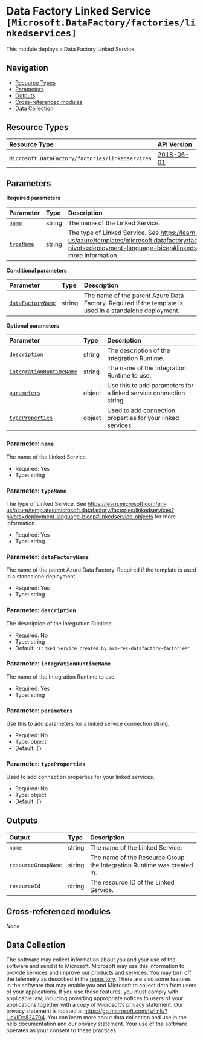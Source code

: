 # Data Factory Linked Service `[Microsoft.DataFactory/factories/linkedservices]`

This module deploys a Data Factory Linked Service.

## Navigation

- [Resource Types](#Resource-Types)
- [Parameters](#Parameters)
- [Outputs](#Outputs)
- [Cross-referenced modules](#Cross-referenced-modules)
- [Data Collection](#Data-Collection)

## Resource Types

| Resource Type | API Version |
| :-- | :-- |
| `Microsoft.DataFactory/factories/linkedservices` | [2018-06-01](https://learn.microsoft.com/en-us/azure/templates/Microsoft.DataFactory/2018-06-01/factories/linkedservices) |

## Parameters

**Required parameters**

| Parameter | Type | Description |
| :-- | :-- | :-- |
| [`name`](#parameter-name) | string | The name of the Linked Service. |
| [`typeName`](#parameter-typename) | string | The type of Linked Service. See https://learn.microsoft.com/en-us/azure/templates/microsoft.datafactory/factories/linkedservices?pivots=deployment-language-bicep#linkedservice-objects for more information. |

**Conditional parameters**

| Parameter | Type | Description |
| :-- | :-- | :-- |
| [`dataFactoryName`](#parameter-datafactoryname) | string | The name of the parent Azure Data Factory. Required if the template is used in a standalone deployment. |

**Optional parameters**

| Parameter | Type | Description |
| :-- | :-- | :-- |
| [`description`](#parameter-description) | string | The description of the Integration Runtime. |
| [`integrationRuntimeName`](#parameter-integrationruntimename) | string | The name of the Integration Runtime to use. |
| [`parameters`](#parameter-parameters) | object | Use this to add parameters for a linked service connection string. |
| [`typeProperties`](#parameter-typeproperties) | object | Used to add connection properties for your linked services. |

### Parameter: `name`

The name of the Linked Service.

- Required: Yes
- Type: string

### Parameter: `typeName`

The type of Linked Service. See https://learn.microsoft.com/en-us/azure/templates/microsoft.datafactory/factories/linkedservices?pivots=deployment-language-bicep#linkedservice-objects for more information.

- Required: Yes
- Type: string

### Parameter: `dataFactoryName`

The name of the parent Azure Data Factory. Required if the template is used in a standalone deployment.

- Required: Yes
- Type: string

### Parameter: `description`

The description of the Integration Runtime.

- Required: No
- Type: string
- Default: `'Linked Service created by avm-res-datafactory-factories'`

### Parameter: `integrationRuntimeName`

The name of the Integration Runtime to use.

- Required: Yes
- Type: string

### Parameter: `parameters`

Use this to add parameters for a linked service connection string.

- Required: No
- Type: object
- Default: `{}`

### Parameter: `typeProperties`

Used to add connection properties for your linked services.

- Required: No
- Type: object
- Default: `{}`


## Outputs

| Output | Type | Description |
| :-- | :-- | :-- |
| `name` | string | The name of the Linked Service. |
| `resourceGroupName` | string | The name of the Resource Group the Integration Runtime was created in. |
| `resourceId` | string | The resource ID of the Linked Service. |

## Cross-referenced modules

_None_

## Data Collection

The software may collect information about you and your use of the software and send it to Microsoft. Microsoft may use this information to provide services and improve our products and services. You may turn off the telemetry as described in the [repository](https://aka.ms/avm/telemetry). There are also some features in the software that may enable you and Microsoft to collect data from users of your applications. If you use these features, you must comply with applicable law, including providing appropriate notices to users of your applications together with a copy of Microsoft’s privacy statement. Our privacy statement is located at <https://go.microsoft.com/fwlink/?LinkID=824704>. You can learn more about data collection and use in the help documentation and our privacy statement. Your use of the software operates as your consent to these practices.

